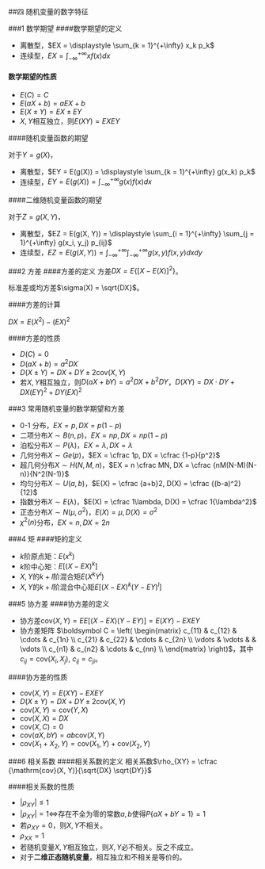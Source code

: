 ##四 随机变量的数字特征

###1 数学期望 ####数学期望的定义

- 离散型，$EX = \displaystyle \sum_{k = 1}^{+\infty} x_k p_k$
- 连续型，$EX = \displaystyle \int_{-\infty}^{+\infty} xf(x)dx$

#### 数学期望的性质

- $E(C) = C$
- $E(aX+b) = aEX+b$
- $E(X \pm Y) = EX \pm EY$
- $X, Y$相互独立，则$E(XY) = EXEY$

####随机变量函数的期望

对于$Y = g(X)$，

- 离散型，$EY = E(g(X)) = \displaystyle \sum_{k = 1}^{+\infty} g(x_k) p_k$
- 连续型，$EY = E(g(X)) = \displaystyle \int_{-\infty}^{+\infty} g(x) f(x)dx$

####二维随机变量函数的期望

对于$Z = g(X, Y)$，

- 离散型，$EZ = E(g(X, Y)) = \displaystyle \sum_{i = 1}^{+\infty} \sum_{j = 1}^{+\infty} g(x_i, y_j) p_{ij}$
- 连续型，$EZ = E(g(X, Y)) = \displaystyle \int_{-\infty}^{+\infty} \int_{-\infty}^{+\infty} g(x, y) f(x, y) dxdy$

###2 方差 ####方差的定义
方差$DX = E\{[X - E(X)]^2\}$。

标准差或均方差$\sigma(X) = \sqrt{DX}$。

####方差的计算

$DX = E(X^2) - (EX)^2$

####方差的性质

- $D(C) = 0$
- $D(aX + b) = a^2 DX$
- $D(X \pm Y) = DX + DY \pm 2\mathrm {cov}(X,Y)$
- 若$X,Y$相互独立，则$D(aX+bY) = a^2DX + b^2DY$，$D(XY) = DX \cdot DY+DX(EY)^2 + DY(EX)^2$

###3 常用随机变量的数学期望和方差

- 0-1 分布，$EX = p, DX = p(1-p)$
- 二项分布$X \sim B(n, p)$，$EX = np, DX = np(1-p)$
- 泊松分布$X \sim P(\lambda)$，$EX = \lambda, DX = \lambda$
- 几何分布$X \sim Ge(p)$，$EX = \cfrac 1p, DX = \cfrac {1-p}{p^2}$
- 超几何分布$X \sim H(N,M,n)$，$EX = n \cfrac MN, DX = \cfrac {nM(N-M)(N-n)}{N^2(N-1)}$
- 均匀分布$X \sim U(a, b)$，$E(X) = \cfrac {a+b}2, D(X) = \cfrac {(b-a)^2}{12}$
- 指数分布$X \sim E(\lambda)$，$E(X) = \cfrac 1\lambda, D(X) = \cfrac 1{\lambda^2}$
- 正态分布$X \sim N(\mu, \sigma^2)$，$E(X) = \mu, D(X) = \sigma^2$
- $\chi^2(n)$分布，$EX = n, DX = 2n$

###4 矩 ####矩的定义

- $k$阶原点矩：$E(x^k)$
- $k$阶中心矩：$E[(X - EX)^k]$
- $X,Y$的$k+l$阶混合矩$E(X^k Y^l)$
- $X,Y$的$k+l$阶混合中心矩$E[(X - EX)^k (Y - EY)^l]$

###5 协方差 ####协方差的定义

- 协方差$\mathrm{cov}(X, Y) = EE[(X - EX) (Y - EY)] = E(XY) - EXEY$
- 协方差矩阵
  $\boldsymbol C = \left( \begin{matrix} c_{11} & c_{12} & \cdots & c_{1n} \\ c_{21} & c_{22} & \cdots & c_{2n} \\ \vdots & \vdots & & \vdots \\ c_{n1} & c_{n2} & \cdots & c_{nn} \\ \end{matrix} \right)$，其中$c_{ij} = \mathrm{cov}(X_i,X_j), \ c_{ij} = c_{ji}$。

####协方差的性质

- $\mathrm{cov}(X, Y) = E(XY) - EXEY$
- $D(X \pm Y) = DX + DY \pm 2\mathrm{cov}(X, Y)$
- $\mathrm{cov}(X, Y) = \mathrm{cov}(Y, X)$
- $\mathrm{cov}(X,X) = DX$
- $\mathrm{cov}(X,C) = 0$
- $\mathrm{cov}(aX, bY) = ab \mathrm{cov}(X, Y)$
- $\mathrm{cov}(X_1 + X_2, Y) = \mathrm{cov}(X_1, Y) + \mathrm{cov}(X_2, Y)$

###6 相关系数 ####相关系数的定义
相关系数$\rho_{XY} = \cfrac {\mathrm{cov}(X, Y)}{\sqrt{DX} \sqrt{DY}}$

####相关系数的性质

- $|\rho_{XY}| \le 1$
- $|\rho_{XY}| = 1 \iff$存在不全为零的常数$a, b$使得$P\{aX +bY = 1\} = 1$
- 若$\rho_{XY} = 0$，则$X, Y$不相关。
- $\rho_{XX} = 1$
- 若随机变量$X, Y$相互独立，则$X, Y$必不相关。反之不成立。
- 对于**二维正态随机变量**，相互独立和不相关是等价的。
